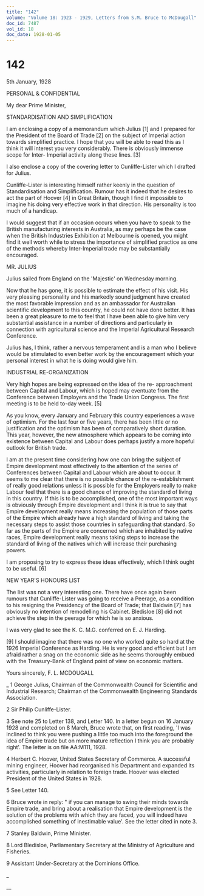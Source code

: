 ```yaml
---
title: "142"
volume: "Volume 18: 1923 - 1929, Letters from S.M. Bruce to McDougall"
doc_id: 7487
vol_id: 18
doc_date: 1928-01-05
---
```


# 142

5th January, 1928

PERSONAL &amp; CONFIDENTIAL

My dear Prime Minister,

STANDARDISATION AND SIMPLIFICATION

I am enclosing a copy of a memorandum which Julius [1] and I prepared for the President of the Board of Trade [2] on the subject of Imperial action towards simplified practice. I hope that you will be able to read this as I think it will interest you very considerably. There is obviously immense scope for Inter- Imperial activity along these lines. [3]

I also enclose a copy of the covering letter to Cunliffe-Lister which I drafted for Julius.

Cunliffe-Lister is interesting himself rather keenly in the question of Standardisation and Simplification. Rumour has it indeed that he desires to act the part of Hoover [4] in Great Britain, though I find it impossible to imagine his doing very effective work in that direction. His personality is too much of a handicap.

I would suggest that if an occasion occurs when you have to speak to the British manufacturing interests in Australia, as may perhaps be the case when the British Industries Exhibition at Melbourne is opened, you might find it well worth while to stress the importance of simplified practice as one of the methods whereby Inter-Imperial trade may be substantially encouraged.

MR. JULIUS

Julius sailed from England on the 'Majestic' on Wednesday morning.

Now that he has gone, it is possible to estimate the effect of his visit. His very pleasing personality and his markedly sound judgment have created the most favorable impression and as an ambassador for Australian scientific development to this country, he could not have done better. It has been a great pleasure to me to feel that I have been able to give him very substantial assistance in a number of directions and particularly in connection with agricultural science and the Imperial Agricultural Research Conference.

Julius has, I think, rather a nervous temperament and is a man who I believe would be stimulated to even better work by the encouragement which your personal interest in what he is doing would give him.

INDUSTRIAL RE-ORGANIZATION

Very high hopes are being expressed on the idea of the re- approachment between Capital and Labour, which is hoped may eventuate from the Conference between Employers and the Trade Union Congress. The first meeting is to be held to-day week. [5]

As you know, every January and February this country experiences a wave of optimism. For the last four or five years, there has been little or no justification and the optimism has been of comparatively short duration. This year, however, the new atmosphere which appears to be coming into existence between Capital and Labour does perhaps justify a more hopeful outlook for British trade.

I am at the present time considering how one can bring the subject of Empire development most effectively to the attention of the series of Conferences between Capital and Labour which are about to occur. It seems to me clear that there is no possible chance of the re-establishment of really good relations unless it is possible for the Employers really to make Labour feel that there is a good chance of improving the standard of living in this country. If this is to be accomplished, one of the most important ways is obviously through Empire development and I think it is true to say that Empire development really means increasing the population of those parts of the Empire which already have a high standard of living and taking the necessary steps to assist those countries in safeguarding that standard. So far as the parts of the Empire are concerned which are inhabited by native races, Empire development really means taking steps to increase the standard of living of the natives which will increase their purchasing powers.

I am proposing to try to express these ideas effectively, which I think ought to be useful. [6]

NEW YEAR'S HONOURS LIST

The list was not a very interesting one. There have once again been rumours that Cunliffe-Lister was going to receive a Peerage, as a condition to his resigning the Presidency of the Board of Trade; that Baldwin [7] has obviously no intention of remodelling his Cabinet. Bledisloe [8] did not achieve the step in the peerage for which he is so anxious.

I was very glad to see the K. C. M.G. conferred on E. J. Harding.

[9] I should imagine that there was no one who worked quite so hard at the 1926 Imperial Conference as Harding. He is very good and efficient but I am afraid rather a snag on the economic side as he seems thoroughly embued with the Treasury-Bank of England point of view on economic matters.

Yours sincerely, F. L. MCDOUGALL 

_ 1 George Julius, Chairman of the Commonwealth Council for Scientific and Industrial Research; Chairman of the Commonwealth Engineering Standards Association.

2 Sir Philip Cunliffe-Lister.

3 See note 25 to Letter 138, and Letter 140. In a letter begun on 16 January 1928 and completed on 8 March, Bruce wrote that, on first reading, 'I was inclined to think you were pushing a little too much into the foreground the idea of Empire trade but on more mature reflection I think you are probably right'. The letter is on file AA:M111, 1928.

4 Herbert C. Hoover, United States Secretary of Commerce. A successful mining engineer, Hoover had reorganised his Department and expanded its activities, particularly in relation to foreign trade. Hoover was elected President of the United States in 1928.

5 See Letter 140.

6 Bruce wrote in reply: " if you can manage to swing their minds towards Empire trade, and bring about a realisation that Empire development is the solution of the problems with which they are faced, you will indeed have accomplished something of inestimable value'. See the letter cited in note 3.

7 Stanley Baldwin, Prime Minister.

8 Lord Bledisloe, Parliamentary Secretary at the Ministry of Agriculture and Fisheries.

9 Assistant Under-Secretary at the Dominions Office.

_

__
